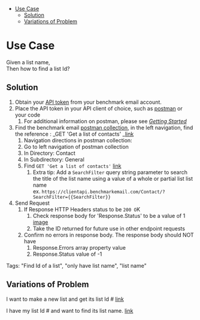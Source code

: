- [Use Case](#use-case)
    - [Solution](#solution)
    - [Variations of Problem](#variations-of-problem)

# Use Case

Given a list name, \
Then how to find a list Id?

## Solution

1. Obtain your [API token](https://ui.benchmarkemail.com/Integrate#API) from your benchmark email account.
1. Place the API token in your API client of choice, such as [postman](https://www.getpostman.com/apps) or your code 
   1. For additional information on postman, please see _[Getting Started](https://drive.google.com/a/benchmarkemail.com/open?id=1j4nmyGE3Obepq4-ETSVANoMbY-7OWUIYF1_jlXfXUr4)_
1. Find the benchmark email [postman collection](https://developer.benchmarkemail.com/), in the left navigation, find the reference : _GET 'Get a list of contacts' _[link](https://developer.benchmarkemail.com/#cc3ee91a-0ccb-79c1-9365-c96f8511a68b)
   1. Navigation directions in postman collection: 
   1. Go to left navigation of postman collection
   1. In Directory: Contact
   1. In Subdirectory: General 
   1. Find `GET 'Get a list of contacts'` [link](https://developer.benchmarkemail.com/#cc3ee91a-0ccb-79c1-9365-c96f8511a68b)
      1. Extra tip: Add a `SearchFilter` query string parameter to search the title of the list name using a value of a whole or partial list list name	 \
ex. `https://clientapi.benchmarkemail.com/Contact/?SearchFilter={{SearchFilter}}`
1. Send Request
   1. If  Response HTTP Headers status to be `200 O`K
      1. Check response body for 'Response.Status' to be a value of 1 [image](https://www.dropbox.com/s/1sktz2e2yfg60dl/2018-09-13_13-22-21.png?dl=0)
      1.  Take the ID returned for future use in other endpoint requests
   1. Confirm no errors in response body. The response body should NOT have 
      1. Response.Errors array property value
      1. Response.Status value of -1

Tags: "Find Id of a list", "only have list name", "list name"

## Variations of Problem

I want to make a new list and get its list Id #  [link](https://docs.google.com/document/d/15GOHDrPVoQrIyaLcLSj0zB2frJkUj1U6IqpIpwovhik/edit?usp=sharing)

I have my list Id # and want to find its list name. [link](https://docs.google.com/document/d/1b4YkPwiQ1p3yKIpAz4XF2jpQL0rAKRznedIFDPiH7ak/edit?usp=sharing) 

